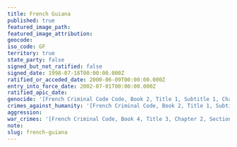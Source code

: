```yaml
---
title: French Guiana
published: true
featured_image_path:
featured_image_attribution:
geocode:
iso_code: GF
territory: true
state_party: false
signed_but_not_ratified: false
signed_date: 1998-07-18T00:00:00.000Z
ratified_or_acceded_date: 2000-06-09T00:00:00.000Z
entry_into_force_date: 2002-07-01T00:00:00.000Z
ratified_apic_date:
genocide: '[French Criminal Code Code, Book 2, Title 1, Subtitle 1, Chapter 1, Article 211-1](https://iccdb.hrlc.net/data/doc/174/keyword/46/)'
crimes_against_humanity: '[French Criminal Code, Book 2, Title 1, Subtitle 1, Chapter 2, Article 212-1](http://iccdb.webfactional.com/documents/implementations/pdf/France_Penal_Code.pdf)'
aggression:
war_crimes: '[French Criminal Code, Book 4, Title 3, Chapter 2, Section 2, Article 432-4](https://iccdb.hrlc.net/data/doc/174/keyword/145/)'
note:
slug: french-guiana
---
```



